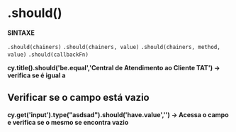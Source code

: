 # .should()

**SINTAXE**

`.should(chainers)`
`.should(chainers, value)`
`.should(chainers, method, value)`
`.should(callbackFn)`

**cy.title().should('be.equal','Central de Atendimento ao Cliente TAT') -> verifica se é igual a**


## Verificar se o campo está vazio 

**cy.get('input').type("asdsad").should('have.value','') -> Acessa o campo e verifica se o mesmo se encontra vazio**


